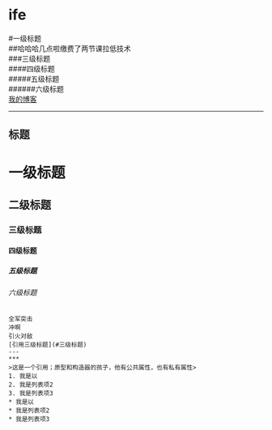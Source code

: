 # ife

#一级标题  
##哈哈哈几点啦缴费了两节课拉低技术  
###三级标题  
####四级标题  
#####五级标题  
######六级标题  
[我的博客](http://blog.csdn.net/guodongxiaren)  
 
---
标题
-- 

# 一级标题  
## 二级标题  
### 三级标题  
#### 四级标题  
##### 五级标题  
###### 六级标题  
    全军突击
    冲啊
    引火对敌
    [引用三级标题](#三级标题)
    ---
    ***
    >这是一个引用；原型和构造器的孩子，他有公共属性，也有私有属性>
    1. 我是以
    2. 我是列表项2
    3. 我是列表项3
    * 我是以
    * 我是列表项2
    * 我是列表项3
    
    
